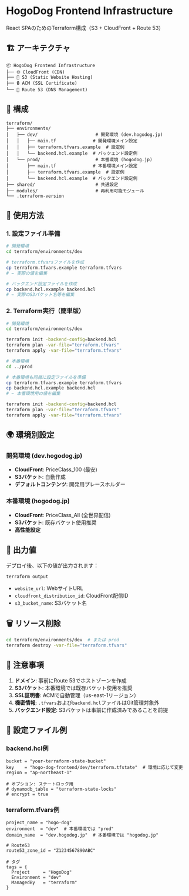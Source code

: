 # HogoDog Frontend Infrastructure

React SPAのためのTerraform構成（S3 + CloudFront + Route 53）

## 🏗️ アーキテクチャ

```
📦 HogoDog Frontend Infrastructure
├── 🌐 CloudFront (CDN)
├── 📄 S3 (Static Website Hosting)
├── 🔒 ACM (SSL Certificate)
└── 🔗 Route 53 (DNS Management)
```

## 📁 構成

```
terraform/
├── environments/
│   ├── dev/                      # 開発環境 (dev.hogodog.jp)
│   │   ├── main.tf              # 開発環境メイン設定
│   │   ├── terraform.tfvars.example  # 設定例
│   │   └── backend.hcl.example  # バックエンド設定例
│   └── prod/                     # 本番環境 (hogodog.jp)
│       ├── main.tf              # 本番環境メイン設定
│       ├── terraform.tfvars.example  # 設定例
│       └── backend.hcl.example  # バックエンド設定例
├── shared/                       # 共通設定
├── modules/                      # 再利用可能モジュール
└── .terraform-version
```

## 🚀 使用方法

### 1. 設定ファイル準備

```bash
# 開発環境
cd terraform/environments/dev

# terraform.tfvarsファイルを作成
cp terraform.tfvars.example terraform.tfvars
# ← 実際の値を編集

# バックエンド設定ファイルを作成
cp backend.hcl.example backend.hcl
# ← 実際のS3バケット名等を編集
```

### 2. Terraform実行（簡単版）

```bash
# 開発環境
cd terraform/environments/dev

terraform init -backend-config=backend.hcl
terraform plan -var-file="terraform.tfvars"
terraform apply -var-file="terraform.tfvars"

# 本番環境
cd ../prod

# 本番環境も同様に設定ファイルを準備
cp terraform.tfvars.example terraform.tfvars
cp backend.hcl.example backend.hcl
# ← 本番環境用の値を編集

terraform init -backend-config=backend.hcl
terraform plan -var-file="terraform.tfvars"
terraform apply -var-file="terraform.tfvars"
```

## 🌍 環境別設定

### 開発環境 (dev.hogodog.jp)
- **CloudFront**: PriceClass_100 (最安)
- **S3バケット**: 自動作成
- **デフォルトコンテンツ**: 開発用プレースホルダー

### 本番環境 (hogodog.jp)
- **CloudFront**: PriceClass_All (全世界配信)
- **S3バケット**: 既存バケット使用推奨
- **高性能設定**

## 📄 出力値

デプロイ後、以下の値が出力されます：

```bash
terraform output
```

- `website_url`: WebサイトURL
- `cloudfront_distribution_id`: CloudFront配信ID
- `s3_bucket_name`: S3バケット名

## 🗑️ リソース削除

```bash
cd terraform/environments/dev  # または prod
terraform destroy -var-file="terraform.tfvars"
```

## 📝 注意事項

1. **ドメイン**: 事前にRoute 53でホストゾーンを作成
2. **S3バケット**: 本番環境では既存バケット使用を推奨  
3. **SSL証明書**: ACMで自動管理（us-east-1リージョン）
4. **機密情報**: `.tfvars`および`backend.hcl`ファイルはGit管理対象外
5. **バックエンド設定**: S3バケットは事前に作成済みであることを前提

## 🔧 設定ファイル例

### backend.hcl例
```hcl
bucket = "your-terraform-state-bucket"
key    = "hogo-dog-frontend/dev/terraform.tfstate"  # 環境に応じて変更
region = "ap-northeast-1"

# オプション: ステートロック用
# dynamodb_table = "terraform-state-locks"
# encrypt = true
```

### terraform.tfvars例
```hcl
project_name = "hogo-dog"
environment  = "dev"  # 本番環境では "prod"
domain_name  = "dev.hogodog.jp"  # 本番環境では "hogodog.jp"

# Route53
route53_zone_id = "Z1234567890ABC"

# タグ
tags = {
  Project     = "HogoDog"
  Environment = "dev"
  ManagedBy   = "terraform"
}
```